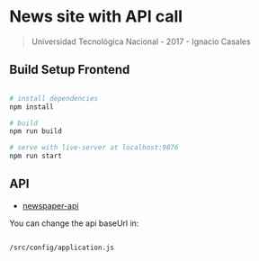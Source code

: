 # News site with API call

> Universidad Tecnológica Nacional - 2017 - Ignacio Casales

## Build Setup Frontend

``` bash

# install dependencies
npm install

# build
npm run build

# serve with live-server at localhost:9876
npm run start

```

## API

 - [newspaper-api](https://github.com/UTN-MDP/newspaper-api)
 
 You can change the api baseUrl in:
 
 ``` bash
 
 /src/config/application.js
 
 ```
